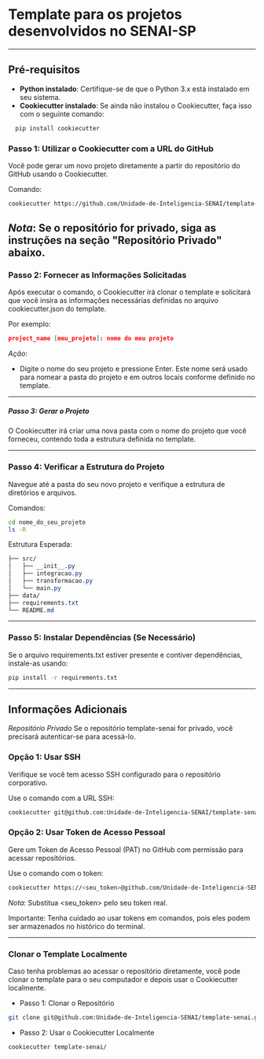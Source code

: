 # Template para os projetos desenvolvidos no SENAI-SP

---

## **Pré-requisitos**

- **Python instalado**: Certifique-se de que o Python 3.x está instalado em seu sistema.
- **Cookiecutter instalado**: Se ainda não instalou o Cookiecutter, faça isso com o seguinte comando:

```bash
  pip install cookiecutter
```

### Passo 1: Utilizar o Cookiecutter com a URL do GitHub
Você pode gerar um novo projeto diretamente a partir do repositório do GitHub usando o Cookiecutter.

Comando:
```bash
cookiecutter https://github.com/Unidade-de-Inteligencia-SENAI/template-senai.git
```

*Nota*: Se o repositório for privado, siga as instruções na seção "Repositório Privado" abaixo.
---

### Passo 2: Fornecer as Informações Solicitadas
Após executar o comando, o Cookiecutter irá clonar o template e solicitará que você insira as informações necessárias definidas no arquivo cookiecutter.json do template.

Por exemplo:
```json
project_name [meu_projeto]: nome do meu projeto
```
*Ação*:
- Digite o nome do seu projeto e pressione Enter. Este nome será usado para nomear a pasta do projeto e em outros locais conforme definido no template.

---

##### Passo 3: Gerar o Projeto
O Cookiecutter irá criar uma nova pasta com o nome do projeto que você forneceu, contendo toda a estrutura definida no template.

---

### Passo 4: Verificar a Estrutura do Projeto
Navegue até a pasta do seu novo projeto e verifique a estrutura de diretórios e arquivos.

Comandos:
```bash
cd nome_do_seu_projeto
ls -R
```
Estrutura Esperada:
```css
├── src/
│   ├── __init__.py
│   ├── integracao.py
│   ├── transformacao.py
│   └── main.py
├── data/
├── requirements.txt
└── README.md
```

---

### Passo 5: Instalar Dependências (Se Necessário)
Se o arquivo requirements.txt estiver presente e contiver dependências, instale-as usando:
```bash
pip install -r requirements.txt
```

---

## Informações Adicionais
*Repositório Privado*
Se o repositório template-senai for privado, você precisará autenticar-se para acessá-lo.

### Opção 1: Usar SSH
Verifique se você tem acesso SSH configurado para o repositório corporativo.

Use o comando com a URL SSH:
```bash
cookiecutter git@github.com:Unidade-de-Inteligencia-SENAI/template-senai.git
```

### Opção 2: Usar Token de Acesso Pessoal
Gere um Token de Acesso Pessoal (PAT) no GitHub com permissão para acessar repositórios.

Use o comando com o token:
```bash
cookiecutter https://<seu_token>@github.com/Unidade-de-Inteligencia-SENAI/template-senai.git
```
*Nota*: Substitua <seu_token> pelo seu token real.

Importante: Tenha cuidado ao usar tokens em comandos, pois eles podem ser armazenados no histórico do terminal.

---

### Clonar o Template Localmente
Caso tenha problemas ao acessar o repositório diretamente, você pode clonar o template para o seu computador e depois usar o Cookiecutter localmente.

- Passo 1: Clonar o Repositório
```bash
git clone git@github.com:Unidade-de-Inteligencia-SENAI/template-senai.git
```

- Passo 2: Usar o Cookiecutter Localmente
```bash
cookiecutter template-senai/
```
